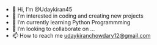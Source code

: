 - 👋 Hi, I’m @Udaykiran45
- 👀 I’m interested in coding and creating new projects
- 🌱 I’m currently learning Python Programmming
- 💞️ I’m looking to collaborate on ...
- 📫 How to reach me udaykiranchowdary12@gmail.com

<!---
Udaykiran45/Udaykiran45 is a ✨ special ✨ repository because its `README.md` (this file) appears on your GitHub profile.
You can click the Preview link to take a look at your changes.
--->
